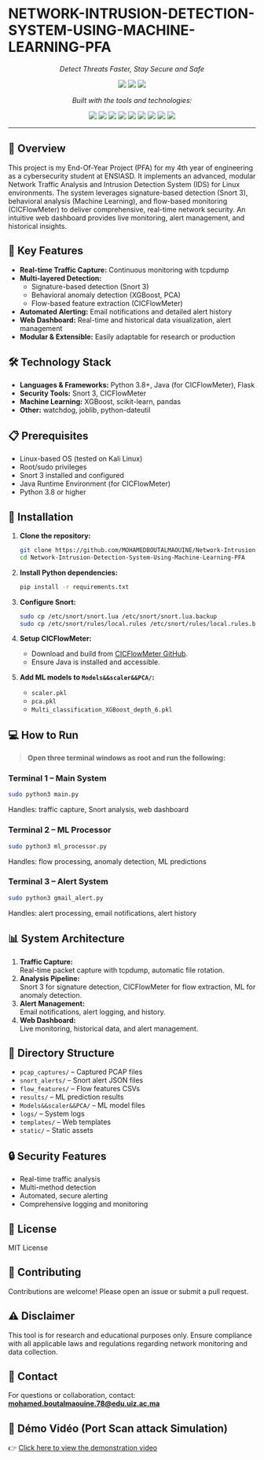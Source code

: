 # NETWORK-INTRUSION-DETECTION-SYSTEM-USING-MACHINE-LEARNING-PFA

<p align="center">
  <em>Detect Threats Faster, Stay Secure and Safe</em>
</p>

<p align="center">
  <img src="https://img.shields.io/badge/last%20commit-today-brightgreen" />
  <img src="https://img.shields.io/badge/java-41.5%25-blue" />
  <img src="https://img.shields.io/badge/languages-7-informational" />
</p>

<p align="center">
  <em>Built with the tools and technologies:</em>
</p>

<p align="center">
  <img src="https://img.shields.io/badge/Flask-black?logo=flask" />
  <img src="https://img.shields.io/badge/JSON-black?logo=json" />
  <img src="https://img.shields.io/badge/Markdown-black?logo=markdown" />
  <img src="https://img.shields.io/badge/scikit-learn-orange?logo=scikit-learn" />
  <img src="https://img.shields.io/badge/Gradle-02303A?logo=gradle" />
  <img src="https://img.shields.io/badge/XML-0060ac?logo=xml" />
  <img src="https://img.shields.io/badge/Python-3776AB?logo=python" />
  <img src="https://img.shields.io/badge/bat-4B4B77?logo=windows-terminal" />
  <img src="https://img.shields.io/badge/pandas-150458?logo=pandas" />
</p>

---

## 🌟 Overview

This project is my End-Of-Year Project (PFA) for my 4th year of engineering as a cybersecurity student at ENSIASD. It implements an advanced, modular Network Traffic Analysis and Intrusion Detection System (IDS) for Linux environments. The system leverages signature-based detection (Snort 3), behavioral analysis (Machine Learning), and flow-based monitoring (CICFlowMeter) to deliver comprehensive, real-time network security. An intuitive web dashboard provides live monitoring, alert management, and historical insights.

## 🚀 Key Features

- **Real-time Traffic Capture:** Continuous monitoring with tcpdump
- **Multi-layered Detection:**
  - Signature-based detection (Snort 3)
  - Behavioral anomaly detection (XGBoost, PCA)
  - Flow-based feature extraction (CICFlowMeter)
- **Automated Alerting:** Email notifications and detailed alert history
- **Web Dashboard:** Real-time and historical data visualization, alert management
- **Modular & Extensible:** Easily adaptable for research or production

## 🛠️ Technology Stack

- **Languages & Frameworks:** Python 3.8+, Java (for CICFlowMeter), Flask
- **Security Tools:** Snort 3, CICFlowMeter
- **Machine Learning:** XGBoost, scikit-learn, pandas
- **Other:** watchdog, joblib, python-dateutil

## 📋 Prerequisites

- Linux-based OS (tested on Kali Linux)
- Root/sudo privileges
- Snort 3 installed and configured
- Java Runtime Environment (for CICFlowMeter)
- Python 3.8 or higher

## 🚀 Installation

1. **Clone the repository:**
   ```bash
   git clone https://github.com/MOHAMEDBOUTALMAOUINE/Network-Intrusion-Detection-System-Using-Machine-Learning-PFA.git
   cd Network-Intrusion-Detection-System-Using-Machine-Learning-PFA
   ```

2. **Install Python dependencies:**
   ```bash
   pip install -r requirements.txt
   ```

3. **Configure Snort:**
   ```bash
   sudo cp /etc/snort/snort.lua /etc/snort/snort.lua.backup
   sudo cp /etc/snort/rules/local.rules /etc/snort/rules/local.rules.backup
   ```

4. **Setup CICFlowMeter:**
   - Download and build from [CICFlowMeter GitHub](https://github.com/ahlashkari/CICFlowMeter).
   - Ensure Java is installed and accessible.

5. **Add ML models to `Models&&scaler&&PCA/`:**
   - `scaler.pkl`
   - `pca.pkl`
   - `Multi_classification_XGBoost_depth_6.pkl`

## 💻 How to Run

> **Open three terminal windows as root and run the following:**

### Terminal 1 – Main System
```bash
sudo python3 main.py
```
Handles: traffic capture, Snort analysis, web dashboard

### Terminal 2 – ML Processor
```bash
sudo python3 ml_processor.py
```
Handles: flow processing, anomaly detection, ML predictions

### Terminal 3 – Alert System
```bash
sudo python3 gmail_alert.py
```
Handles: alert processing, email notifications, alert history

## 📊 System Architecture

1. **Traffic Capture:**  
   Real-time packet capture with tcpdump, automatic file rotation.
2. **Analysis Pipeline:**  
   Snort 3 for signature detection, CICFlowMeter for flow extraction, ML for anomaly detection.
3. **Alert Management:**  
   Email notifications, alert logging, and history.
4. **Web Dashboard:**  
   Live monitoring, historical data, and alert management.

## 📁 Directory Structure

- `pcap_captures/` – Captured PCAP files
- `snort_alerts/` – Snort alert JSON files
- `flow_features/` – Flow features CSVs
- `results/` – ML prediction results
- `Models&&scaler&&PCA/` – ML model files
- `logs/` – System logs
- `templates/` – Web templates
- `static/` – Static assets

## 🔒 Security Features

- Real-time traffic analysis
- Multi-method detection
- Automated, secure alerting
- Comprehensive logging and monitoring

## 📝 License

MIT License

## 👥 Contributing

Contributions are welcome! Please open an issue or submit a pull request.

## ⚠️ Disclaimer

This tool is for research and educational purposes only. Ensure compliance with all applicable laws and regulations regarding network monitoring and data collection.

## 📧 Contact

For questions or collaboration, contact:  
**mohamed.boutalmaouine.78@edu.uiz.ac.ma**

## 🎥 Démo Vidéo (Port Scan attack Simulation)

👉 [Click here to view the demonstration video](https://drive.google.com/file/d/11VhkVG5dkBX1w8mwvGNJWlq3zAV8k6Fn/view?usp=drive_link)
